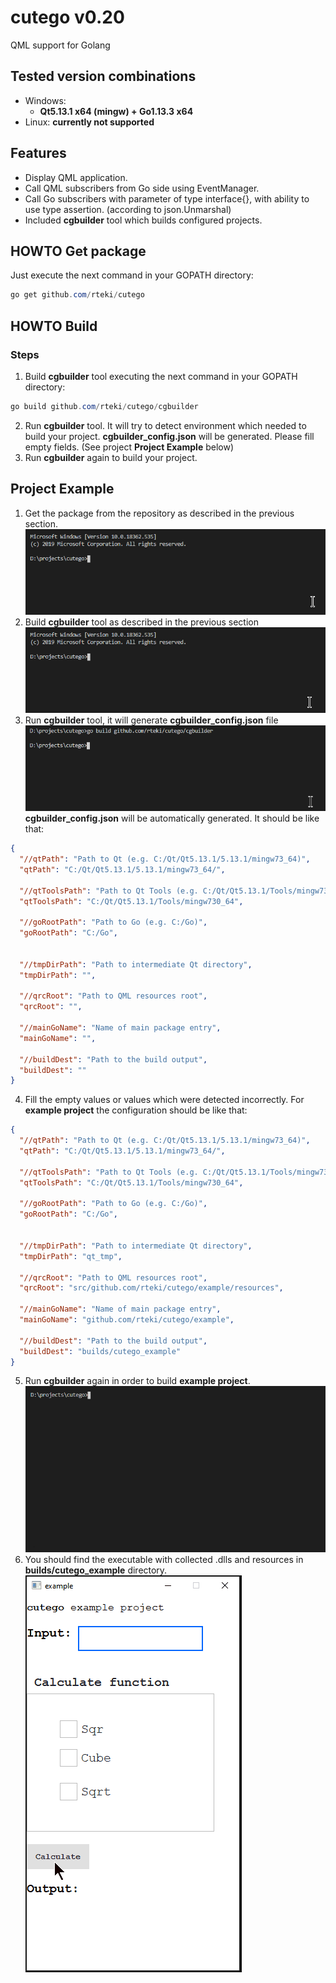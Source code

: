 # cutego v0.20
QML support for Golang
## Tested version combinations
- Windows: 
  - **Qt5.13.1 x64 (mingw) + Go1.13.3 x64**
- Linux: **currently not supported**
## Features
- Display QML application.
- Call QML subscribers from Go side using EventManager.
- Call Go subscribers with parameter of type interface{}, with ability to use type assertion. (according to json.Unmarshal)
- Included **cgbuilder** tool which builds configured projects.
## HOWTO Get package
Just execute the next command in your GOPATH directory:
```powershell
go get github.com/rteki/cutego
```
## HOWTO Build
### Steps
1. Build **cgbuilder** tool executing the next command in your GOPATH directory:
```powershell
go build github.com/rteki/cutego/cgbuilder
```
2. Run **cgbuilder** tool. It will try to detect environment which needed to build your project. **cgbuilder_config.json** will be generated. Please fill empty fields. (See project **Project Example** below)
3. Run **cgbuilder** again to build your project.
## Project Example
1. Get the package from the repository as described in the previous section.
![](.readme/go_get.gif)
2. Build **cgbuilder** tool as described in the previous section
![](.readme/go_build_cgbuilder.gif)
3. Run **cgbuilder** tool, it will generate **cgbuilder_config.json** file
![](.readme/run_cgbuilder.gif)
**cgbuilder_config.json** will be automatically generated. It should be like that:
```json
{
  "//qtPath": "Path to Qt (e.g. C:/Qt/Qt5.13.1/5.13.1/mingw73_64)",
  "qtPath": "C:/Qt/Qt5.13.1/5.13.1/mingw73_64/",

  "//qtToolsPath": "Path to Qt Tools (e.g. C:/Qt/Qt5.13.1/Tools/mingw730_64)",
  "qtToolsPath": "C:/Qt/Qt5.13.1/Tools/mingw730_64",

  "//goRootPath": "Path to Go (e.g. C:/Go)",
  "goRootPath": "C:/Go",


  "//tmpDirPath": "Path to intermediate Qt directory",
  "tmpDirPath": "",

  "//qrcRoot": "Path to QML resources root",
  "qrcRoot": "",

  "//mainGoName": "Name of main package entry",
  "mainGoName": "",

  "//buildDest": "Path to the build output",
  "buildDest": ""
}
```
4. Fill the empty values or values which were detected incorrectly. For **example project** the configuration should be like that:
```json
{
  "//qtPath": "Path to Qt (e.g. C:/Qt/Qt5.13.1/5.13.1/mingw73_64)",
  "qtPath": "C:/Qt/Qt5.13.1/5.13.1/mingw73_64/",

  "//qtToolsPath": "Path to Qt Tools (e.g. C:/Qt/Qt5.13.1/Tools/mingw730_64)",
  "qtToolsPath": "C:/Qt/Qt5.13.1/Tools/mingw730_64",

  "//goRootPath": "Path to Go (e.g. C:/Go)",
  "goRootPath": "C:/Go",


  "//tmpDirPath": "Path to intermediate Qt directory",
  "tmpDirPath": "qt_tmp",

  "//qrcRoot": "Path to QML resources root",
  "qrcRoot": "src/github.com/rteki/cutego/example/resources",

  "//mainGoName": "Name of main package entry",
  "mainGoName": "github.com/rteki/cutego/example",

  "//buildDest": "Path to the build output",
  "buildDest": "builds/cutego_example"
}
```
5. Run **cgbuilder** again in order to build **example project**.
![](.readme/build_example.gif)
6. You should find the executable with collected .dlls and resources in **builds/cutego_example** directory.
![](.readme/run_example.gif)
